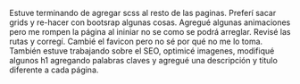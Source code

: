 Estuve terminando de agregar scss al resto de las paginas. Preferí sacar grids y re-hacer con bootsrap algunas cosas.
Agregué algunas animaciones pero me rompen la página al ininiar no se como se podrá arreglar.
Revisé las rutas y corregí.
Cambié el favicon pero no sé por qué no me lo toma.
También estuve trabajando sobre el SEO, optimicé imagenes, modifiqué algunos h1 agregando palabras claves y agregué una descripción y titulo diferente a cada página.